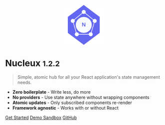 <!-- _coverpage.md -->

<p align="center">
  <img src="logo.svg" width="128" height="128" />
</p>

# Nucleux <small>1.2.2</small>

> Simple, atomic hub for all your React application's state management needs.

- **Zero boilerplate** - Write less, do more
- **No providers** - Use state anywhere without wrapping components
- **Atomic updates** - Only subscribed components re-render
- **Framework agnostic** - Works with or without React

[Get Started](#Nucleux)
[Demo Sandbox](https://codesandbox.io/p/sandbox/nucleux-react-qw58s4)
[GitHub](https://github.com/martyroque/nucleux/)
